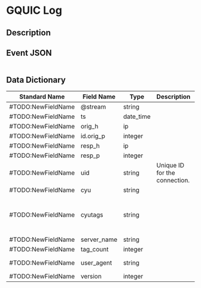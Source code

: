 # GQUIC Log

## Description

## Event JSON

```json
```

## Data Dictionary

|	        Standard Name       	|            Field Name             |       	    Type            	|   	    Description          	|	     Sample Value           	|
|	-------------------------------	|	-------------------------------	|	-------------------------------	|	-------------------------------	|	-------------------------------	|
|#TODO:NewFieldName|@stream|string||
|#TODO:NewFieldName|ts|date_time||
|#TODO:NewFieldName|orig_h|ip||
|#TODO:NewFieldName|id.orig_p|integer||
|#TODO:NewFieldName|resp_h|ip||
|#TODO:NewFieldName|resp_p|integer||
|#TODO:NewFieldName|uid|string|Unique ID for the connection.|
|#TODO:NewFieldName|cyu|string||a46560d4548108cf99308319b3b85346
|#TODO:NewFieldName|cyutags|string||46,PAD-SNI-STK-VER-CCS-NONC-AEAD-UAID-SCID-TCID-PDMD-SMHL-ICSL-NONP-PUBS-MIDS-SCLS-KEXS-XLCT-CSCT-COPT-CCRT-IRTT-CFCW-SFCW
|#TODO:NewFieldName|server_name|string||"""adservice.google.com"""
|#TODO:NewFieldName|tag_count|integer||25
|#TODO:NewFieldName|user_agent|string||"""Chrome/76.0.3809.100 Linux x86_64"""
|#TODO:NewFieldName|version|integer||"""46"""=